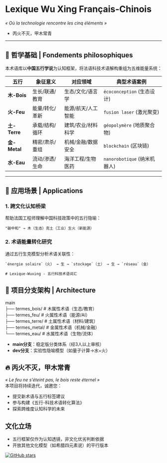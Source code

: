 # Lexique Wu Xing Français-Chinois  
*« Où la technologie rencontre les cinq éléments »*  
* 丙火不灭，甲木常青 
  
---

## 🌱 哲学基础 | Fondements philosophiques  
本术语库以**中国五行学说**为认知框架，将法语科技术语解构重组为五维能量系统：  

| 五行   | 象征意义                   | 对应领域                  | 典型术语案例                    |  
|--------|---------------------------|--------------------------|-------------------------------|  
| **木-Bois** | 生长/联通/教育             | 生态/文化/语言学         | `écoconception` (生态设计)     |  
| **火-Feu** | 能量/转化/革新             | 能源/航天/人工智能       | `fusion laser` (激光聚变)      |  
| **土-Terre** | 承载/结构/循环             | 建筑/农业/材料科学       | `géopolymère` (地质聚合物)     |  
| **金-Metal** | 精密/肃杀/重组             | 机械/金融/数据安全       | `blockchain` (区块链)          |  
| **水-Eau** | 流动/渗透/生命              | 海洋工程/生物医药        | `nanorobotique` (纳米机器人)   |  

---

## 🎯 应用场景 | Applications  
### 1. 跨文化认知桥梁  
帮助法国工程师理解中国科技政策中的五行隐喻：  
```  
"碳中和" → 木（生态）克土（工业）生火（新能源）  
```  
### 2. 术语能量转化研究  
通过五行生克模型分析术语关联性：  
```  
`énergie solaire`（火） → 生 → `stockage`（土） → 生 → `réseau`（金）  

# Lexique-Wuxing - 五行科技术语词汇
```  

## 🌳 项目分支架构 | Architecture  
main  
├── termes_bois/      # 木属性术语（生态/教育）  
├── termes_feu/       # 火属性术语（能源/AI）  
├── termes_terre/     # 土属性术语（材料/建筑）  
├── termes_metal/     # 金属性术语（机械/金融）  
└── termes_eau/       # 水属性术语（生物/流体）

- **main分支**：稳定版分类体系（经3人以上审核）  
- **dev分支**：实验性隐喻模型（如量子计算→水+火）



## 🔥 丙火不灭，甲木常青  
*« Le feu ne s'éteint pas, le bois reste éternel »*  
本项目将持续迭代，诚邀您：  
- 提交新术语与五行标签建议  
- 参与构建《五行-科技术语转化算法》  
- 探索跨维度认知科学的未来

  
## 文化立场
  - 五行框架仅作为认知透镜，非文化优劣判断依据
  - 开放其他文化模型（如希腊四元素说）的平行版本
    


[![GitHub stars](https://img.shields.io/github/stars/yourname/Lexique-WuXing?style=social)](https://github.com/yourname/Lexique-WuXing)

